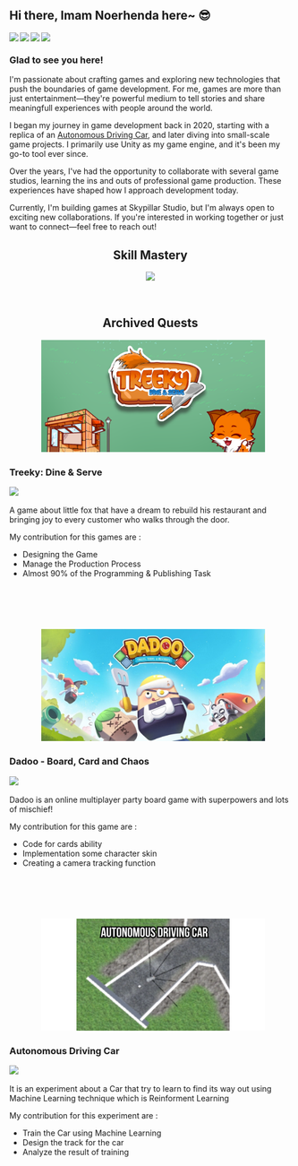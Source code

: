 ## Hi there, Imam Noerhenda here~ 😎 

<!--
**imamnoerhenda17/imamnoerhenda17** is a ✨ _special_ ✨ repository because its `README.md` (this file) appears on your GitHub profile.

Here are some ideas to get you started:

- 🔭 I’m currently working on ...
- 🌱 I’m currently learning ...
- 👯 I’m looking to collaborate on ...
- 🤔 I’m looking for help with ...
- 💬 Ask me about ...
- 📫 How to reach me: ...
- 😄 Pronouns: ...
- ⚡ Fun fact: ...
-->

<div style="display: flex; gap:3px;">
<a href="https://www.linkedin.com/in/imamnoerhenda/" rel="nofollow">
  <img src="https://img.shields.io/badge/LinkedIn-0077B5?style=for-the-badge&logo=linkedin&logoColor=white" style="display: block;"> 
</a>
<a href="https://discordapp.com/users/364780505922535434" rel="nofollow">
  <img src="https://img.shields.io/badge/Discord-5865F2?style=for-the-badge&logo=discord&logoColor=white" style="display: block;"> 
</a>
<a href="https://steamcommunity.com/id/emvira/" rel="nofollow">
  <img src="https://img.shields.io/badge/Steam-000000?style=for-the-badge&logo=steam&logoColor=white" style="display: block;">
</a>
<a href="https://play.google.com/store/apps/dev?id=7010916716113210735" rel="nofollow">
  <img src="https://img.shields.io/badge/Google_Play-414141?style=for-the-badge&logo=google-play&logoColor=white" style="display: block;">
</a>
</div>

### Glad to see you here!
I'm passionate about crafting games and exploring new technologies that push the boundaries of game development. For me, games are more than just entertainment—they're powerful medium to tell stories and share meaningfull experiences with people around the world.

I began my journey in game development back in 2020, starting with a replica of an
[Autonomous Driving Car](#autonomous-driving-car), and later diving into small-scale game projects. I primarily use Unity as my game engine, and it's been my go-to tool ever since.

Over the years, I've had the opportunity to collaborate with several game studios, learning the ins and outs of professional game production. These experiences have shaped how I approach development today.

Currently, I'm building games at Skypillar Studio, but I'm always open to exciting new collaborations. If you're interested in working together or just want to connect—feel free to reach out!

<h2 align="center">Skill Mastery</h2>
<p align="center">
  <a href="https://skillicons.dev">
    <img src="https://skillicons.dev/icons?i=unity,git,github,vscode,notion,mysql,firebase" />
  </a>
</p>

<br/>

<h2 align="center">Archived Quests</h2>
<p align="center">
  <img src="assets/images/TreekyBanner.png" width="400" height="200" style="margin-left: 10px;" />
</p>

### Treeky: Dine & Serve
<a href="https://play.google.com/store/apps/details?id=com.SkypillarStudio.Match3">
  <img src="https://img.shields.io/badge/Google_Play-414141?style=for-the-badge&logo=google-play&logoColor=white" >
</a>

A game about little fox that have a dream to rebuild his restaurant and bringing joy to every customer who walks through the door.

My contribution for this games are :
- Designing the Game
- Manage the Production Process
- Almost 90% of the Programming & Publishing Task

<br/>

##

<br/>
<p align="center">
  <img src="assets/images/DadooPromotionalArt.jpg" width="400" height="200" style="margin-left: 10px;" />
</p>

### Dadoo - Board, Card and Chaos
<a href="https://play.google.com/store/search?q=Dadoo&c=apps">
  <img src="https://img.shields.io/badge/Google_Play-414141?style=for-the-badge&logo=google-play&logoColor=white" >
</a>

Dadoo is an online multiplayer party board game with superpowers and lots of mischief!

My contribution for this game are :
- Code for cards ability
- Implementation some character skin
- Creating a camera tracking function

<br/>

##

<br/>
<p align="center">
  <img src="assets/images/Autonomous Driving Car.png" width="400" height="200" style="margin-left: 10px;" />
</p>

### Autonomous Driving Car
<a href="https://drive.google.com/drive/folders/15fhU-OfCqOZmwVUikJ93hO5gOJQd1O7J">
  <img src="https://img.shields.io/badge/Google%20Slides-FBBC04?style=for-the-badge&logo=google-slides&logoColor=black" >
</a>

It is an experiment about a Car that try to learn to find its way out using Machine Learning technique which is Reinforment Learning

My contribution for this experiment are :
- Train the Car using Machine Learning
- Design the track for the car
- Analyze the result of training



<!-- <table>
  <tr>
    <td style="border: none;" width="50%">
      <img src="assets/images/1024x500.png" width="100%" />
      <p><strong>Item 1:</strong> Description goes here.</p>
    </td>
    <td style="border: none;" width="50%">
      <img src="assets/images/1024x500.png" width="100%" />
      <p><strong>Item 2:</strong> Another description.</p>
    </td>
  </tr>
</table> -->
